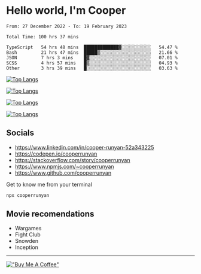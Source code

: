 # Hello world, I'm Cooper

<!--START_SECTION:waka-->

```text
From: 27 December 2022 - To: 19 February 2023

Total Time: 100 hrs 37 mins

TypeScript   54 hrs 48 mins  █████████████▓░░░░░░░░░░░   54.47 %
Bash         21 hrs 47 mins  █████▒░░░░░░░░░░░░░░░░░░░   21.66 %
JSON         7 hrs 3 mins    █▓░░░░░░░░░░░░░░░░░░░░░░░   07.01 %
SCSS         4 hrs 57 mins   █▒░░░░░░░░░░░░░░░░░░░░░░░   04.93 %
Other        3 hrs 39 mins   █░░░░░░░░░░░░░░░░░░░░░░░░   03.63 %
```

<!--END_SECTION:waka-->

[![Top Langs](https://github-readme-stats-git-masterrstaa-rickstaa.vercel.app/api?username=cooperrunyan&show_icons=true&border_color=555555&count_private=true&theme=github_dark&#gh-dark-mode-only)](https://github.com/anuraghazra/github-readme-stats#gh-dark-mode-only)

[![Top Langs](https://github-readme-stats-git-masterrstaa-rickstaa.vercel.app/api?username=cooperrunyan&show_icons=true&count_private=true&border_color=555555&theme=github_default&#gh-light-mode-only)](https://github.com/anuraghazra/github-readme-stats#gh-light-mode-only)

[![Top Langs](https://github-readme-stats-git-masterrstaa-rickstaa.vercel.app/api/top-langs/?username=cooperrunyan&show_icons=true&count_private=true&layout=compact&border_color=555555&theme=github_dark&#gh-dark-mode-only)](https://github.com/anuraghazra/github-readme-stats#gh-dark-mode-only)

[![Top Langs](https://github-readme-stats-git-masterrstaa-rickstaa.vercel.app/api/top-langs/?username=cooperrunyan&show_icons=true&count_private=true&layout=compact&border_color=555555&theme=github_default&#gh-light-mode-only)](https://github.com/anuraghazra/github-readme-stats#gh-light-mode-only)

## Socials

- https://www.linkedin.com/in/cooper-runyan-52a343225
- https://codepen.io/cooperrunyan
- https://stackoverflow.com/story/cooperrunyan
- https://www.npmjs.com/~cooperrunyan
- https://www.github.com/cooperrunyan

Get to know me from your terminal
```bash
npx cooperrunyan
```


## Movie recomendations

- Wargames
- Fight Club
- Snowden
- Inception

---

[!["Buy Me A Coffee"](https://www.buymeacoffee.com/assets/img/custom_images/orange_img.png)](https://www.buymeacoffee.com/cooperrunyanE)
